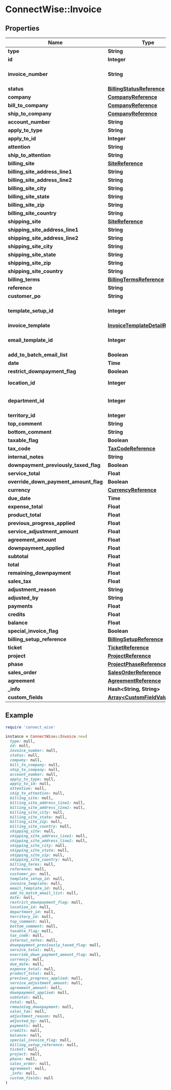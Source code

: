 # ConnectWise::Invoice

## Properties

| Name | Type | Description | Notes |
| ---- | ---- | ----------- | ----- |
| **type** | **String** |  |  |
| **id** | **Integer** |  | [optional] |
| **invoice_number** | **String** |  Max length: 15; Required On Updates; | [optional] |
| **status** | [**BillingStatusReference**](BillingStatusReference.md) |  | [optional] |
| **company** | [**CompanyReference**](CompanyReference.md) |  | [optional] |
| **bill_to_company** | [**CompanyReference**](CompanyReference.md) |  | [optional] |
| **ship_to_company** | [**CompanyReference**](CompanyReference.md) |  | [optional] |
| **account_number** | **String** |  | [optional] |
| **apply_to_type** | **String** |  | [optional] |
| **apply_to_id** | **Integer** |  | [optional] |
| **attention** | **String** |  Max length: 60; | [optional] |
| **ship_to_attention** | **String** |  Max length: 60; | [optional] |
| **billing_site** | [**SiteReference**](SiteReference.md) |  | [optional] |
| **billing_site_address_line1** | **String** |  | [optional] |
| **billing_site_address_line2** | **String** |  | [optional] |
| **billing_site_city** | **String** |  | [optional] |
| **billing_site_state** | **String** |  | [optional] |
| **billing_site_zip** | **String** |  | [optional] |
| **billing_site_country** | **String** |  | [optional] |
| **shipping_site** | [**SiteReference**](SiteReference.md) |  | [optional] |
| **shipping_site_address_line1** | **String** |  | [optional] |
| **shipping_site_address_line2** | **String** |  | [optional] |
| **shipping_site_city** | **String** |  | [optional] |
| **shipping_site_state** | **String** |  | [optional] |
| **shipping_site_zip** | **String** |  | [optional] |
| **shipping_site_country** | **String** |  | [optional] |
| **billing_terms** | [**BillingTermsReference**](BillingTermsReference.md) |  | [optional] |
| **reference** | **String** |  Max length: 50; | [optional] |
| **customer_po** | **String** |  Max length: 50; | [optional] |
| **template_setup_id** | **Integer** | Can be obtained via InvoiceTemplate report | [optional] |
| **invoice_template** | [**InvoiceTemplateDetailReference**](InvoiceTemplateDetailReference.md) |  | [optional] |
| **email_template_id** | **Integer** | Can be obtained via InvoiceEmailTemplate report | [optional] |
| **add_to_batch_email_list** | **Boolean** |  | [optional] |
| **date** | **Time** |  | [optional] |
| **restrict_downpayment_flag** | **Boolean** |  | [optional] |
| **location_id** | **Integer** |  Required On Updates; | [optional] |
| **department_id** | **Integer** | departmentId is only required for special invoices | [optional] |
| **territory_id** | **Integer** |  | [optional] |
| **top_comment** | **String** |  | [optional] |
| **bottom_comment** | **String** |  | [optional] |
| **taxable_flag** | **Boolean** |  | [optional] |
| **tax_code** | [**TaxCodeReference**](TaxCodeReference.md) |  | [optional] |
| **internal_notes** | **String** |  | [optional] |
| **downpayment_previously_taxed_flag** | **Boolean** |  | [optional] |
| **service_total** | **Float** |  | [optional] |
| **override_down_payment_amount_flag** | **Boolean** |  | [optional] |
| **currency** | [**CurrencyReference**](CurrencyReference.md) |  | [optional] |
| **due_date** | **Time** |  | [optional] |
| **expense_total** | **Float** |  | [optional] |
| **product_total** | **Float** |  | [optional] |
| **previous_progress_applied** | **Float** |  | [optional] |
| **service_adjustment_amount** | **Float** |  | [optional] |
| **agreement_amount** | **Float** |  | [optional] |
| **downpayment_applied** | **Float** |  | [optional] |
| **subtotal** | **Float** |  | [optional] |
| **total** | **Float** |  | [optional] |
| **remaining_downpayment** | **Float** |  | [optional] |
| **sales_tax** | **Float** |  | [optional] |
| **adjustment_reason** | **String** |  | [optional] |
| **adjusted_by** | **String** |  | [optional] |
| **payments** | **Float** |  | [optional] |
| **credits** | **Float** |  | [optional] |
| **balance** | **Float** |  | [optional] |
| **special_invoice_flag** | **Boolean** |  | [optional] |
| **billing_setup_reference** | [**BillingSetupReference**](BillingSetupReference.md) |  | [optional] |
| **ticket** | [**TicketReference**](TicketReference.md) |  | [optional] |
| **project** | [**ProjectReference**](ProjectReference.md) |  | [optional] |
| **phase** | [**ProjectPhaseReference**](ProjectPhaseReference.md) |  | [optional] |
| **sales_order** | [**SalesOrderReference**](SalesOrderReference.md) |  | [optional] |
| **agreement** | [**AgreementReference**](AgreementReference.md) |  | [optional] |
| **_info** | **Hash&lt;String, String&gt;** |  | [optional] |
| **custom_fields** | [**Array&lt;CustomFieldValue&gt;**](CustomFieldValue.md) |  | [optional] |

## Example

```ruby
require 'connect_wise'

instance = ConnectWise::Invoice.new(
  type: null,
  id: null,
  invoice_number: null,
  status: null,
  company: null,
  bill_to_company: null,
  ship_to_company: null,
  account_number: null,
  apply_to_type: null,
  apply_to_id: null,
  attention: null,
  ship_to_attention: null,
  billing_site: null,
  billing_site_address_line1: null,
  billing_site_address_line2: null,
  billing_site_city: null,
  billing_site_state: null,
  billing_site_zip: null,
  billing_site_country: null,
  shipping_site: null,
  shipping_site_address_line1: null,
  shipping_site_address_line2: null,
  shipping_site_city: null,
  shipping_site_state: null,
  shipping_site_zip: null,
  shipping_site_country: null,
  billing_terms: null,
  reference: null,
  customer_po: null,
  template_setup_id: null,
  invoice_template: null,
  email_template_id: null,
  add_to_batch_email_list: null,
  date: null,
  restrict_downpayment_flag: null,
  location_id: null,
  department_id: null,
  territory_id: null,
  top_comment: null,
  bottom_comment: null,
  taxable_flag: null,
  tax_code: null,
  internal_notes: null,
  downpayment_previously_taxed_flag: null,
  service_total: null,
  override_down_payment_amount_flag: null,
  currency: null,
  due_date: null,
  expense_total: null,
  product_total: null,
  previous_progress_applied: null,
  service_adjustment_amount: null,
  agreement_amount: null,
  downpayment_applied: null,
  subtotal: null,
  total: null,
  remaining_downpayment: null,
  sales_tax: null,
  adjustment_reason: null,
  adjusted_by: null,
  payments: null,
  credits: null,
  balance: null,
  special_invoice_flag: null,
  billing_setup_reference: null,
  ticket: null,
  project: null,
  phase: null,
  sales_order: null,
  agreement: null,
  _info: null,
  custom_fields: null
)
```

